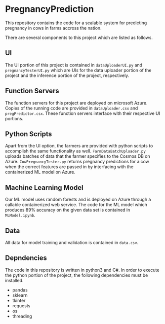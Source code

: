 # PregnancyPrediction
This repository contains the code for a scalable system for predicting pregnancy in cows in farms accross the nation. 

There are several components to this project which are listed as follows.

## UI
The UI portion of this project is contained in `dataUploaderUI.py` and `pregnancyTesterUI.py` which are UIs for the data uploader portion of the project and the inference portion of the project, respectively. 

## Function Servers
The function servers for this project are deployed on microsoft Azure. Copies of the running code are provided in `dataUploader.csx` and `pregPredictor.csx`. These function servers interface with their respective UI portions.

## Python Scripts
Apart from the UI option, the farmers are provided with python scripts to accomplish the same functionality as well. `FarmDataBatchUploader.py` uploads batches of data that the farmer specifies to the Cosmos DB on Azure. `CowPregnancyTester.py` returns pregnancy predictions for a cow when the correct features are passed in by interfacing with the containerized ML model on Azure.

## Machine Learning Model
Our ML model uses random forests and is deployed on Azure through a callable containerized web service. The code for the ML model which produces 89% accuracy on the given data set is contained in `MLModel.ipynb`.

## Data
All data for model training and validation is contained in `data.csv`.

## Depndencies 
The code in this repository is written in python3 and C#. In order to execute the python portion of the project, the following dependencies must be installed.

* pandas
* sklearn
* tkinter
* requests
* os 
* threading
